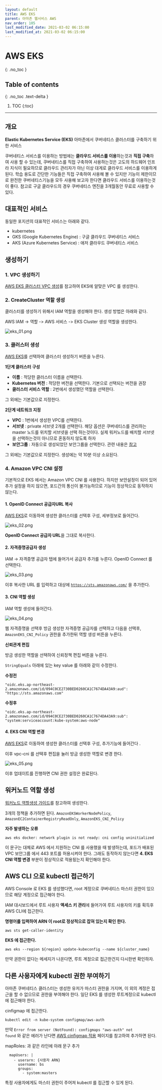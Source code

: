 ```yaml
---
layout: default
title: AWS EKS
parent: 아마존 웹서비스 AWS
nav_order: 105
last_modified_date: 2021-03-02 06:15:00
last_modified_at: 2021-03-02 06:15:00
---
```


# AWS EKS
{: .no_toc }

## Table of contents
{: .no_toc .text-delta }

1. TOC
{:toc}

---

## 개요

**Elastic Kubernetes Service (EKS)** 아마존에서 쿠버네티스 클러스터를 구축하기 위한 서비스

쿠버네티스 서비스를 이용하는 방법에는 **클라우드 서비스를 이용**하는것과 **직접 구축**하여 사용 할 수 있는데, 쿠버네티스를 직접 구축하여 사용하는것은 고도의 하드웨어 인프라 지식이 필요하므로 클라우드 관리자가 아닌 이상 대게로 클라우드 서비스를 이용하게 된다. 학습 용도로 간단한 기능들은 직접 구축하여 사용해 볼 수 있지만 기능이 제한이므로 완전한 쿠버네티스기능을 모두 사용해 보고자 한다면 클라우드 서비스를 이용하는것이 좋다. 참고로 구글 클라우드의 경우 쿠버네티스 엔진을 3개월동안 무료로 사용할 수 있다.

## 대표적인 서비스

동일한 포지션의 대표적인 서비스는 아래와 같다.

- kubernetes
- GKS (Google Kubernetes Engine) : 구글 클라우드 쿠버네티스 서비스
- AKS (Azure Kubernetes Service) : 애저 클라우드 쿠버네티스 서비스

## 생성하기

### 1. VPC 생성하기

[AWS EKS 클러스터 VPC 생성](https://docs.aws.amazon.com/ko_kr/eks/latest/userguide/creating-a-vpc.html)를 참고하여 EKS에 알맞은 VPC 를 생성한다.

### 2. CreateCluster 역할 생성

클러스터를 생성하기 위해서 IAM 역할을 생성해야 한다. 생성 방법은 아래와 같다.

AWS IAM -> 역할 -> AWS 서비스 -> EKS Cluster 생성 역할을 생성한다.

![eks_01.png](/meta/docs/aws/eks_01.png)

### 3. 클러스터 생성

[AWS EKS](https://console.aws.amazon.com/eks)를 선택하여 클러스터 생성하기 버튼을 누른다.

**1단계 클러스터 구성**

- **이름** : 적당한 클러스터 이름을 선택한다.
- **Kubernetes 버전** : 적당한 버전을 선택한다. 기본으로 선택되는 버전을 권장
- **클러스터 서비스 역할** : 2번에서 생성했던 역할을 선택한다.

그 외에는 기본값으로 지정한다.

**2단계 네트워크 지정**

- **VPC** : 1번에서 생성한 VPC를 선택한다.
- **서브넷** : private 서브넷 2개를 선택한다. 해당 옵션은 쿠버네티스를 관리하는 master 노드를 위치할 서브넷을 선택 하는것이다. 실제 워커노드를 배치할 서브넷을 선택하는것이 아니므로 혼동하지 않도록 하자
- **보안그룹** : 자동으로 생성되었던 보안그룹을 선택한다. 관련 내용은 [참고](https://docs.aws.amazon.com/eks/latest/userguide/sec-group-reqs.html)

그 외에는 기본값으로 지정한다. 생성에는 약 10분 이상 소요된다.

### 4. Amazon VPC CNI 설정

기본적으로 EKS 에서는 Amazon VPC CNI 를 사용한다. 하지만 보안설정이 되어 있어 추가 설정을 하지 않으면, 포드간의 통신이 불가능하므로 기능이 정상적으로 동작하지 않는다.

#### 1. OpenID Connect 공급자URL 복사

[AWS EKS](https://console.aws.amazon.com/eks)로 이동하여 생성한 클러스터를 선택후 구성, 세부정보로 들어간다.

![eks_02.png](/meta/docs/aws/eks_02.png)

**OpenID Connect 공급자 URL**을 그대로 복사한다.

#### 2. 자격증명공급자 생성

IAM -> 자격증명 공급자 탭에 들어가서 공급자 추가를 누른다. OpenID Connect 를 선택한다.

![eks_03.png](/meta/docs/aws/eks_03.png)

이후 복사한 URL 를 입력하고 대상에 <code>https://sts.amazonaws.com/</code> 을 추가한다.

#### 3. CNI 역할 생성

IAM 역할 생성에 들어간다. 

![eks_04.png](/meta/docs/aws/eks_04.png)

웹 자격증명을 선택후 방금 생성한 자격증명 공급자를 선택하고 다음을 선택후, <code>AmazonEKS_CNI_Policy</code> 권한을 추가한뒤 역할 생성 버튼을 누른다.

**신뢰관계 편집**

방금 생성한 역할을 선택하여 신뢰정책 편집 버튼을 누른다.

<code>StringEquals</code> 아래에 있는 key value 를 아래와 같이 수정한다.

**수정전**
```
"oidc.eks.ap-northeast-2.amazonaws.com/id/094C0CE2730BED0260CA1C7674DA43A9:aud": "https://sts.amazonaws.com"
```

**수정후**
```
"oidc.eks.ap-northeast-2.amazonaws.com/id/094C0CE2730BED0260CA1C7674DA43A9:sub": "system:serviceaccount:kube-system:aws-node"
```

#### 4. EKS CNI 역할 변경

[AWS EKS](https://console.aws.amazon.com/eks)로 이동하여 생성한 클러스터를 선택후 구성, 추가기능에 들어간다 .

이후 vpc-cni 를 선택후 편집을 눌러 방금 생성한 역할로 변경 한다.

![eks_05.png](/meta/docs/aws/eks_05.png)

이후 업데이트를 진행하면 CNI 권한 설정은 완료된다.

## 워커노드 역할 생성

[워커노드 역할생성 가이드](https://docs.aws.amazon.com/eks/latest/userguide/create-node-role.html#create-worker-node-role)를 참고하여 생성한다.

3개의 정책을 추가하면 된다. <code>AmazonEKSWorkerNodePolicy</code>, <code>AmazonEC2ContainerRegistryReadOnly</code>, <code>AmazonEKS_CNI_Policy</code>

**자주 발생하는 오류**
```
aws eks docker: network plugin is not ready: cni config uninitialized
```

이 문구는 대체로 AWS 에서 지원하는 CNI 를 사용했을 때 발생하는데, 포드가 배포된 VPC 보안그룹 에서 443 포트를 허용시켜야 한다. 그래도 동작하지 않는다면 **4. EKS CNI 역할 변경** 부분이 정상적으로 적용됬는지 확인해야 한다.


## AWS CLI 으로 kubectl 접근하기

AWS Console 로 EKS 를 생성했다면, root 계정으로 쿠버네티스 마스터 권한이 있으므로 해당 계정으로 접근해야 한다.

IAM 대시보드에서 루트 사용자 **액세스 키 관리**에 들어가여 루트 사용자의 키를 획득후 AWS CLI에 접근한다.


**명령어를 입력하여 ARN 이 root로 정상적으로 잡혀 있는지 확인 한다.**
```
aws sts get-caller-identity
```

**EKS 에 접근한다.**
```
aws eks --region ${region} update-kubeconfig --name ${cluster_name}
```

만약 권한이 없다는 메세지가 나온다면, 루트 계정으로 접근한건지 다시한번 확인하자.


## 다른 사용자에게 kubectl 권한 부여하기

아마존 쿠버네티스 클러스터는 생성한 유저가 마스터 권한을 가지며, 이 외의 계정은 접근을 할 수 없으므로 권한을 부여해야 한다. 일단 EKS 를 생성한 루트계정으로 kubectl 에 접근해야 한다.

cinfigmap 에 접근한다.
```
kubectl edit -n kube-system configmap/aws-auth
```

만약 <code>Error from server (NotFound): configmaps "aws-auth" not found</code> 와 같은 에러가 난다면 [AWS cinfigmap 적용](https://docs.aws.amazon.com/ko_kr/eks/latest/userguide/add-user-role.html) 페이지를 참고하여 추가하면 된다.


mapRoles: 과 같은 라인에 아래 문구 추가

```
  mapUsers: |
    - userarn: {사용자 ARN}
      username: bs
      groups:
        - system:masters
```

특정 사용자에게도 마스터 권한이 주어져 kubectl 를 접근할 수 있게 된다.